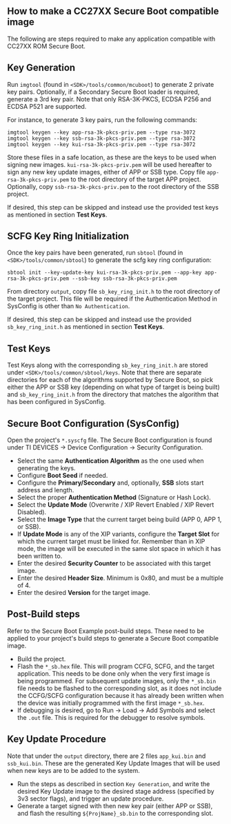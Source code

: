 ## How to make a CC27XX Secure Boot compatible image

The following are steps required to make any application compatible with CC27XX ROM Secure Boot.

## Key Generation

Run `imgtool` (found in `<SDK>/tools/common/mcuboot`) to generate 2 private key pairs. Optionally, if a Secondary Secure Boot loader is required, generate a 3rd key pair. Note that only RSA-3K-PKCS, ECDSA P256 and ECDSA P521 are supported.

For instance, to generate 3 key pairs, run the following commands:

`imgtool keygen --key app-rsa-3k-pkcs-priv.pem --type rsa-3072`<br />
`imgtool keygen --key ssb-rsa-3k-pkcs-priv.pem --type rsa-3072`<br />
`imgtool keygen --key kui-rsa-3k-pkcs-priv.pem --type rsa-3072`<br />

Store these files in a safe location, as these are the keys to be used when signing new images. `kui-rsa-3k-pkcs-priv.pem` will be used hereafter to sign any new key update images, either of APP or SSB type. 
Copy file `app-rsa-3k-pkcs-priv.pem` to the root directory of the target APP project. Optionally, copy `ssb-rsa-3k-pkcs-priv.pem` to the root directory of the SSB project. 

If desired, this step can be skipped and instead use the provided test keys as mentioned in section **Test Keys**.

## SCFG Key Ring Initialization

Once the key pairs have been generated, run `sbtool` (found in `<SDK>/tools/common/sbtool`) to generate the scfg key ring configuration:

`sbtool init --key-update-key kui-rsa-3k-pkcs-priv.pem --app-key app-rsa-3k-pkcs-priv.pem --ssb-key ssb-rsa-3k-pkcs-priv.pem `<br />


From directory `output`, copy file `sb_key_ring_init.h` to the root directory of the target project. This file will be required if the Authentication Method in SysConfig is other than `No Authentication`.

If desired, this step can be skipped and instead use the provided `sb_key_ring_init.h` as mentioned in section **Test Keys**.

## Test Keys

Test Keys along with the corresponding `sb_key_ring_init.h` are stored under `<SDK>/tools/common/sbtool/keys`. Note that there are separate directories for each of the algorithms supported by Secure Boot, so pick either the APP or SSB key (depending on what type of target is being built) and `sb_key_ring_init.h` from the directory that matches the algorithm that has been configured in SysConfig.

## Secure Boot Configuration (SysConfig)

Open the project's `*.syscfg` file. The Secure Boot configuration is found under TI DEVICES -> Device Configuration -> Security Configuration.

* Select the same **Authentication Algorithm** as the one used when generating the keys.
* Configure **Boot Seed** if needed. 
* Configure the **Primary/Secondary** and, optionally, **SSB** slots start address and length.
* Select the proper **Authentication Method** (Signature or Hash Lock).
* Select the **Update Mode** (Overwrite / XIP Revert Enabled / XIP Revert Disabled).
* Select the **Image Type** that the current target being build (APP 0, APP 1, or SSB).
* If **Update Mode** is any of the XIP variants, configure the **Target Slot** for which the current target must be linked for. Remember than in XIP mode, the image will be executed in the same slot space in which it has been written to.
* Enter the desired **Security Counter** to be associated with this target image.
* Enter the desired **Header Size**. Minimum is 0x80, and must be a multiple of 4.
* Enter the desired **Version** for the target image.

## Post-Build steps

Refer to the Secure Boot Example post-build steps. These need to be applied to your project's build steps to generate a Secure Boot compatible image.


* Build the project.
* Flash the `*_sb.hex` file. This will program CCFG, SCFG, and the target application. This needs to be done only when the very first image is being programmed. For subsequent update images, only the `*_sb.bin` file needs to be flashed to the corresponding slot, as it does not include the CCFG/SCFG configuration because it has already been written when the device was initially programmed with the first image `*_sb.hex`.
* If debugging is desired, go to Run -> Load -> Add Symbols and select the `.out` file. This is required for the debugger to resolve symbols.

## Key Update Procedure

Note that under the `output` directory, there are 2 files `app_kui.bin` and `ssb_kui.bin`. These are the generated Key Update Images that will be used when new keys are to be added to the system. 
* Run the steps as described in section `Key Generation`, and write the desired Key Update image to the desired stage address (specified by 3v3 sector flags), and trigger an update procedure.
* Generate a target signed with then new key pair (either APP or SSB), and flash the resulting `${ProjName}_sb.bin` to the corresponding slot.

